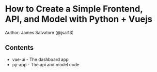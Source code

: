 # How to Create a Simple Frontend, API, and Model with Python + Vuejs

Author: James Salvatore (@jsal13)

## Contents
* vue-ui - The dashboard app
* py-app - The api and model code
